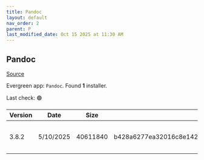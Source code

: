 ```yaml
---
title: Pandoc
layout: default
nav_order: 2
parent: P
last_modified_date: Oct 15 2025 at 11:30 AM
---
```


## Pandoc

[Source](https://pandoc.org/)

Evergreen app: `Pandoc`. Found **1** installer.

Last check: 🟢

| Version | Date      | Size     | Sha256                                                           | Architecture | InstallerType | Type | URI                                                                                                                                                                            |
| ------- | --------- | -------- | ---------------------------------------------------------------- | ------------ | ------------- | ---- | ------------------------------------------------------------------------------------------------------------------------------------------------------------------------------ |
| 3.8.2   | 5/10/2025 | 40611840 | b428a6277ea32016c8e1426ed328b47c45599a21d7e5260ee610da1cf975a4db | x64          | Default       | msi  | [https://github.com/jgm/pandoc/releases/download/3.8.2/pandoc-3.8.2-windows-x86_64.msi](https://github.com/jgm/pandoc/releases/download/3.8.2/pandoc-3.8.2-windows-x86_64.msi) |
